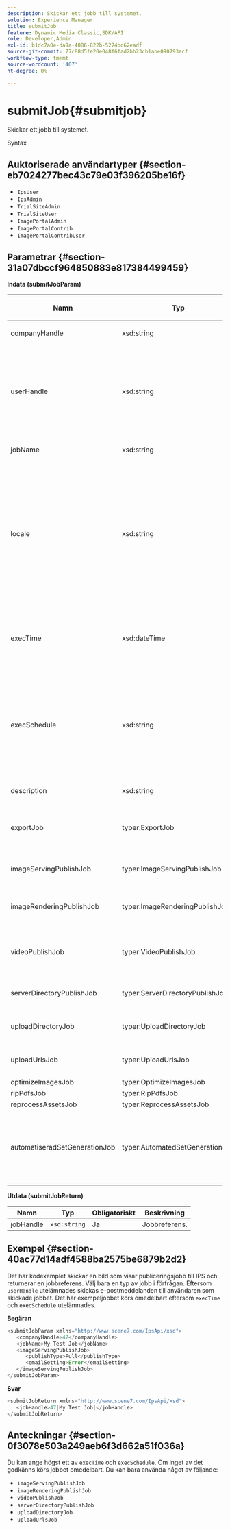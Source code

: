 ```yaml
---
description: Skickar ett jobb till systemet.
solution: Experience Manager
title: submitJob
feature: Dynamic Media Classic,SDK/API
role: Developer,Admin
exl-id: b1dc7a0e-da9a-4086-822b-5274bd62eadf
source-git-commit: 77c88d5fe20e048f6fad2bb23cb1abe090793acf
workflow-type: tm+mt
source-wordcount: '407'
ht-degree: 0%

---
```


# submitJob{#submitjob}

Skickar ett jobb till systemet.

Syntax

## Auktoriserade användartyper {#section-eb7024277bec43c79e03f396205be16f}

* `IpsUser`
* `IpsAdmin`
* `TrialSiteAdmin`
* `TrialSiteUser`
* `ImagePortalAdmin`
* `ImagePortalContrib`
* `ImagePortalContribUser`

## Parametrar {#section-31a07dbccf964850883e817384499459}

**Indata (submitJobParam)**

<table id="table_9CB1F668E036422E8CE4E0BBA42EC44C"> 
 <thead> 
  <tr> 
   <th colname="col1" class="entry"> <p>Namn </p> </th> 
   <th colname="col2" class="entry"> <p>Typ </p> </th> 
   <th colname="col3" class="entry"> <p>Obligatoriskt </p> </th> 
   <th colname="col4" class="entry"> <p>Beskrivning </p> </th> 
  </tr> 
 </thead>
 <tbody> 
  <tr> 
   <td colname="col1"> <span class="codeph"> <span class="varname"> companyHandle </span> </span> </td> 
   <td colname="col2"> <span class="codeph"> xsd:string</span> </td> 
   <td colname="col3"> Ja </td> 
   <td colname="col4"> <p>Företagshandtag. </p> </td> 
  </tr> 
  <tr> 
   <td colname="col1"> <span class="codeph"> <span class="varname"> userHandle </span> </span> </td> 
   <td colname="col2"> <span class="codeph"> xsd:string</span> </td> 
   <td colname="col3"> Nej </td> 
   <td colname="col4"> <p>Hantera till användaren som skickade jobbet. </p> <p> <p>Obs! Systemet skickar e-post till användaren som anges av <span class="codeph"> userHandle</span>. Om <span class="codeph"> userHandle</span> inte anges får personen som skickade jobbet e-postmeddelandena. </p> </p> </td> 
  </tr> 
  <tr> 
   <td colname="col1"> <span class="codeph"> <span class="varname"> jobName </span> </span> </td> 
   <td colname="col2"> <span class="codeph"> xsd:string</span> </td> 
   <td colname="col3"> Ja </td> 
   <td colname="col4"> <p>Jobbnamn. </p> </td> 
  </tr> 
  <tr> 
   <td colname="col1"> <span class="codeph"> <span class="varname"> locale </span> </span> </td> 
   <td colname="col2"> <span class="codeph"> xsd:string</span> </td> 
   <td colname="col3"> Nej </td> 
   <td colname="col4"> <p>Språkinställningen som används för jobbloggsinformation och e-postlokalisering. </p> <p>Språk anges som <span class="codeph"> &lt;språkkod&gt;</span> och <span class="codeph"> [&lt;landskod&gt;]</span>, där språkkoden är en gemen, tvåbokstavskod enligt ISO-639, och den valfria landskoden är en versal, tvåbokstavskod enligt ISO-3166. Den nationella strängen för engelska (USA) skulle till exempel vara: en-US. </p> </td> 
  </tr> 
  <tr> 
   <td colname="col1"> <span class="codeph"> <span class="varname"> execTime </span> </span> </td> 
   <td colname="col2"> <span class="codeph"> xsd:dateTime</span> </td> 
   <td colname="col3"> Nej </td> 
   <td colname="col4"> <p>Datum och tid då jobbet ska köras. </p> <p>Obs! Ange tidszonen med begäran. Tidszoner justeras till tidzonen för mål-IPS-servern. </p> </td> 
  </tr> 
  <tr> 
   <td colname="col1"> <span class="codeph"> <span class="varname"> execSchedule </span> </span> </td> 
   <td colname="col2"> <span class="codeph"> xsd:string</span> </td> 
   <td colname="col3"> Nej </td> 
   <td colname="col4"> <p>Anger när jobbet ska köras. </p> <p> Kan vara en <span class="codeph"> cron</span>-sträng som kör jobbet med återkommande intervall. </p> <p>Schemat är alltid relativt serverns lokala tidszon. I IPS-dokumentationen finns information om det anpassade schemaformatet. </p> </td> 
  </tr> 
  <tr> 
   <td colname="col1"> <span class="codeph"> <span class="varname"> description</span> </span> </td> 
   <td colname="col2"> <span class="codeph"> xsd:string</span> </td> 
   <td colname="col3"> Nej </td> 
   <td colname="col4"> <p>Jobbbeskrivning. </p> </td> 
  </tr> 
  <tr> 
   <td colname="col1"> <span class="codeph"> <span class="varname"> exportJob </span> </span> </td> 
   <td colname="col2"> <span class="codeph"> typer:ExportJob</span> </td> 
   <td colname="col3"> Nej </td> 
   <td colname="col4"> <p>Exportera tidigare överförda filer. </p> <p>Se <a href="../../../types/c-data-types/r-exportjob.md#reference-1ce423f7b2d54507b90b67233c588665" format="dita" scope="local"> ExportJob </a>. </p> </td> 
  </tr> 
  <tr> 
   <td colname="col1"> <span class="codeph"> <span class="varname"> imageServingPublishJob </span> </span> </td> 
   <td colname="col2"> <span class="codeph"> typer:ImageServingPublishJob</span> </td> 
   <td colname="col3"> Nej </td> 
   <td colname="col4"> <p>Information om en bild som visar publiceringsjobb. </p> </td> 
  </tr> 
  <tr> 
   <td colname="col1"> <span class="codeph"> <span class="varname"> imageRenderingPublishJob </span> </span> </td> 
   <td colname="col2"> <span class="codeph"> typer:ImageRenderingPublishJob</span> </td> 
   <td colname="col3"> Nej </td> 
   <td colname="col4"> <p>Information om ett publiceringsjobb för bildåtergivning. </p> </td> 
  </tr> 
  <tr> 
   <td colname="col1"> <span class="codeph"> <span class="varname"> videoPublishJob </span> </span> </td> 
   <td colname="col2"> <span class="codeph"> typer:VideoPublishJob</span> </td> 
   <td colname="col3"> Nej </td> 
   <td colname="col4"> <p>Information om ett videopubliceringsjobb. </p> <p>Se <a href="../../../types/c-data-types/r-video-publish-job.md#reference-e99e60d38fe94a07914eefcd7beef2e0" format="dita" scope="local"> VideoPublishJob</a>. </p> </td> 
  </tr> 
  <tr> 
   <td colname="col1"> <span class="codeph"> <span class="varname"> serverDirectoryPublishJob </span> </span> </td> 
   <td colname="col2"> <span class="codeph"> typer:ServerDirectoryPublishJob</span> </td> 
   <td colname="col3"> Nej </td> 
   <td colname="col4"> <p>Information om ett serverkatalogpubliceringsjobb. </p> </td> 
  </tr> 
  <tr> 
   <td colname="col1"> <span class="codeph"> <span class="varname"> uploadDirectoryJob </span> </span> </td> 
   <td colname="col2"> <span class="codeph"> typer:UploadDirectoryJob</span> </td> 
   <td colname="col3"> Nej </td> 
   <td colname="col4"> <p>Information om ett uppladdningskatalogjobb. </p> </td> 
  </tr> 
  <tr> 
   <td colname="col1"> <span class="codeph"> <span class="varname"> uploadUrlsJob </span> </span> </td> 
   <td colname="col2"> <span class="codeph"> typer:UploadUrlsJob</span> </td> 
   <td colname="col3"> Nej </td> 
   <td colname="col4"> <p>Information om ett URL-överföringsjobb. </p> </td> 
  </tr> 
  <tr> 
   <td colname="col1"> <span class="codeph"> <span class="varname"> optimizeImagesJob </span> </span> </td> 
   <td colname="col2"> <span class="codeph"> typer:OptimizeImagesJob</span> </td> 
   <td colname="col3"> Nej </td> 
   <td colname="col4"> <p> </p> </td> 
  </tr> 
  <tr> 
   <td colname="col1"> <span class="codeph"> <span class="varname"> ripPdfsJob </span> </span> </td> 
   <td colname="col2"> <span class="codeph"> typer:RipPdfsJob</span> </td> 
   <td colname="col3"> Nej </td> 
   <td colname="col4"> <p> </p> </td> 
  </tr> 
  <tr> 
   <td colname="col1"> <span class="codeph"> <span class="varname"> reprocessAssetsJob </span> </span> </td> 
   <td colname="col2"> <span class="codeph"> typer:ReprocessAssetsJob</span> </td> 
   <td colname="col3"> Nej </td> 
   <td colname="col4"> <p> </p> </td> 
  </tr> 
  <tr> 
   <td colname="col1"> <span class="codeph"> <span class="varname"> automatiseradSetGenerationJob </span> </span> </td> 
   <td colname="col2"> <span class="codeph"> typer:AutomatedSetGenerationJob</span> </td> 
   <td colname="col3"> Nej </td> 
   <td colname="col4"> <p>Bearbeta en resurslista i uppsättningar med hjälp av automatiska uppsättningsskript. </p> <p>Se <a href="../../../types/c-data-types/r-automated-set-generation-job.md#reference-ab0b3c5408eb41b98c49898b2197cf5a" format="dita" scope="local"> AutomatedSetGenerationJob</a>. </p> </td> 
  </tr> 
 </tbody> 
</table>

**Utdata (submitJobReturn)**

| Namn | Typ | Obligatoriskt | Beskrivning |
|---|---|---|---|
| jobHandle | `xsd:string` | Ja | Jobbreferens. |

## Exempel {#section-40ac77d14adf4588ba2575be6879b2d2}

Det här kodexemplet skickar en bild som visar publiceringsjobb till IPS och returnerar en jobbreferens. Välj bara en typ av jobb i förfrågan. Eftersom `userHandle` utelämnades skickas e-postmeddelanden till användaren som skickade jobbet. Det här exempeljobbet körs omedelbart eftersom `execTime` och `execSchedule` utelämnades.

**Begäran**

```java
<submitJobParam xmlns="http://www.scene7.com/IpsApi/xsd">
   <companyHandle>47</companyHandle>
   <jobName>My Test Job</jobName>
   <imageServingPublishJob>
      <publishType>Full</publishType>
      <emailSetting>Error</emailSetting>
   </imageServingPublishJob>
</submitJobParam>
```

**Svar**

```java
<submitJobReturn xmlns="http://www.scene7.com/IpsApi/xsd">
   <jobHandle>47|My Test Job|</jobHandle>
</submitJobReturn>
```

## Anteckningar {#section-0f3078e503a249aeb6f3d662a51f036a}

Du kan ange högst ett av `execTime` och `execSchedule`. Om inget av det godkänns körs jobbet omedelbart. Du kan bara använda något av följande:

* `imageServingPublishJob`
* `imageRenderingPublishJob`
* `videoPublishJob`
* `serverDirectoryPublishJob`
* `uploadDirectoryJob`
* `uploadUrlsJob`
